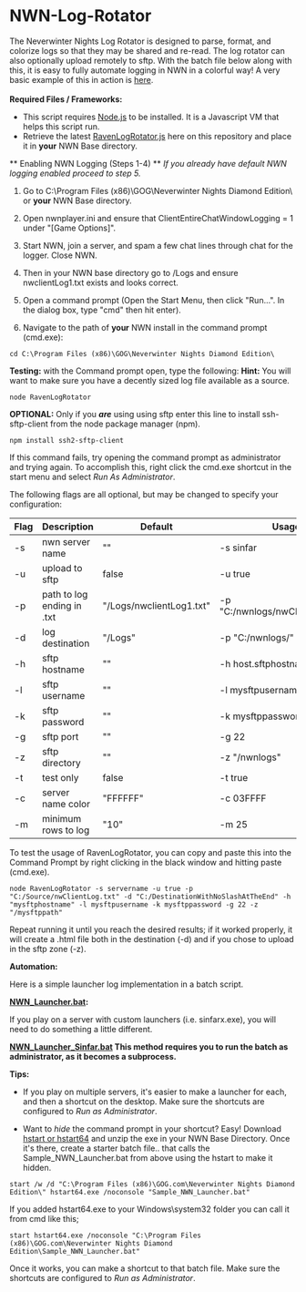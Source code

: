 # NWN-Log-Rotator
The Neverwinter Nights Log Rotator is designed to parse, format, and colorize logs so that they may be shared and re-read. The log rotator can also optionally upload remotely to sftp. With the batch file below along with this, it is easy to fully automate logging in NWN in a colorful way! A very basic example of this in action is <a href="http://htmlpreview.github.io/?https://github.com/ravenmyst/NWN-Log-Rotator/blob/master/latest/advanced/NWNLog_2016_08_26_001006.html" target="_blank">here</a>.
<br />
<br />
**Required Files / Frameworks:**

- This script requires <a href="https://nodejs.org/en/">Node.js</a> to be installed. It is a Javascript VM that helps this script run.<br />
- Retrieve the latest [RavenLogRotator.js](../master/latest/RavenLogRotator.js) here on this repository and place it in **your** NWN Base directory.

** Enabling NWN Logging (Steps 1-4) ** *If you already have default NWN logging enabled proceed to step 5.*

1) Go to C:\Program Files (x86)\GOG\Neverwinter Nights Diamond Edition\ or **your** NWN Base directory. 

2) Open nwnplayer.ini and ensure that ClientEntireChatWindowLogging = 1 under "[Game Options]".

3) Start NWN, join a server, and spam a few chat lines through chat for the logger.  Close NWN.

4) Then in your NWN base directory go to /Logs and ensure nwclientLog1.txt exists and looks correct.

5) Open a command prompt (Open the Start Menu, then click "Run...". In the dialog box, type "cmd" then hit enter).

6) Navigate to the path of **your** NWN install in the command prompt (cmd.exe):
```batch
cd C:\Program Files (x86)\GOG\Neverwinter Nights Diamond Edition\
```

**Testing:** with the Command prompt open, type the following: **Hint:** You will want to make sure you have a decently sized log file available as a source.
```batch
node RavenLogRotator 
```

**OPTIONAL:** Only if you ***are*** using using sftp enter this line to install ssh-sftp-client from the node package manager (npm).
```batch
npm install ssh2-sftp-client
```
If this command fails, try opening the command prompt as administrator and trying again. To accomplish this, right click the cmd.exe shortcut in the start menu and select *Run As Administrator*.

The following flags are all optional, but may be changed to specify your configuration:

| Flag  | Description | Default | Usage |
| ------------- | ------------- | ------------- | ------------- |
| -s | nwn server name | "" | -s sinfar |
| -u | upload to sftp | false | -u true |
| -p | path to log ending in .txt | "/Logs/nwclientLog1.txt" | -p "C:/nwnlogs/nwClientLog1.txt" |
| -d | log destination | "/Logs" | -p "C:/nwnlogs/" |
| -h | sftp hostname | "" | -h host.sftphostname.com |
| -l | sftp username | "" | -l mysftpusername |
| -k | sftp password | "" | -k mysftppassword |
| -g | sftp port | "" | -g 22 |
| -z | sftp directory| "" | -z "/nwnlogs" |
| -t | test only | false | -t true |
| -c | server name color | "FFFFFF" | -c 03FFFF |
| -m | minimum rows to log | "10" | -m 25 |

To test the usage of RavenLogRotator, you can copy and paste this into the Command Prompt by right clicking in the black window and hitting paste (cmd.exe).
```
node RavenLogRotator -s servername -u true -p "C:/Source/nwClientLog.txt" -d "C:/DestinationWithNoSlashAtTheEnd" -h "mysftphostname" -l mysftpusername -k mysftppassword -g 22 -z "/mysftppath"
```

Repeat running it until you reach the desired results; if it worked properly, it will create a .html file both in the destination (-d) and if you chose to upload in the sftp zone (-z).

**Automation:**

Here is a simple launcher log implementation in a batch script.

**[NWN_Launcher.bat](../master/latest/NWN_Launcher.bat):** 

If you play on a server with custom launchers (i.e. sinfarx.exe), you will need to do something a little different. 

**[NWN_Launcher_Sinfar.bat](../master/latest/NWN_Launcher_Sinfar.bat) This method requires you to run the batch as administrator, as it becomes a subprocess.**

**Tips:** 

- If you play on multiple servers, it's easier to make a launcher for each, and then a shortcut on the desktop. Make sure the shortcuts are configured to *Run as Administrator*.

- Want to *hide* the command prompt in your shortcut? Easy! Download <a href="http://www.ntwind.com/blog/hstart-x64.html">hstart or hstart64</a> and unzip the exe in your NWN Base Directory. Once it's there, create a starter batch file.. that calls the Sample_NWN_Launcher.bat from above using the hstart to make it hidden. 
```batch
start /w /d "C:\Program Files (x86)\GOG.com\Neverwinter Nights Diamond Edition\" hstart64.exe /noconsole "Sample_NWN_Launcher.bat"
```
If you added hstart64.exe to your Windows\system32 folder you can call it from cmd like this;
```batch
start hstart64.exe /noconsole "C:\Program Files (x86)\GOG.com\Neverwinter Nights Diamond Edition\Sample_NWN_Launcher.bat" 
```
Once it works, you can make a shortcut to that batch file. Make sure the shortcuts are configured to *Run as Administrator*.